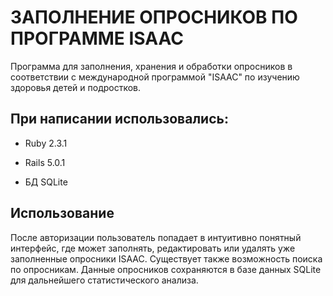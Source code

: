# ЗАПОЛНЕНИЕ ОПРОСНИКОВ ПО ПРОГРАММЕ ISAAC

Программа для заполнения, хранения и обработки опросников в соответствии с международной программой "ISAAC" по изучению здоровья детей и подростков.

## При написании использовались:

* Ruby 2.3.1

* Rails 5.0.1

* БД SQLite

## Использование

После авторизации пользователь попадает в интуитивно понятный интерфейс, где может заполнять, редактировать или удалять уже заполненные опросники ISAAC. Существует также возможность поиска по опросникам. Данные опросников сохраняются в базе данных SQLite для дальнейшего статистического анализа.
